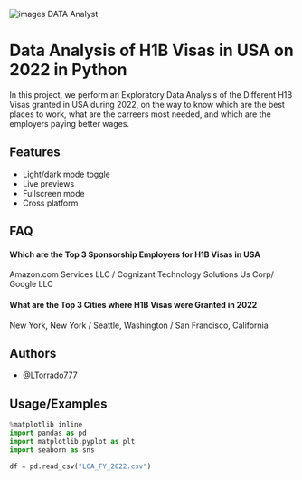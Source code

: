 ![images DATA Analyst](https://user-images.githubusercontent.com/129564426/233806053-d57039f1-41ca-435b-a1d7-c4b90d97390c.jpg)


# Data Analysis of H1B Visas in USA on 2022 in Python

In this project, we perform an Exploratory Data Analysis of the Different H1B Visas granted in USA during 2022, on the way to know which are the best places to work, what are the carreers most needed, and which are the employers paying better wages.


## Features

- Light/dark mode toggle
- Live previews
- Fullscreen mode
- Cross platform


## FAQ

#### Which are the Top 3 Sponsorship Employers for  H1B Visas in USA

Amazon.com Services LLC	/ Cognizant Technology Solutions Us Corp/ Google LLC

#### What are the Top 3 Cities where H1B Visas were Granted in 2022

New York, New York	/ Seattle, Washington / San Francisco, California


## Authors

- [@LTorrado777](https://www.github.com/LTorrado777)


## Usage/Examples

```python
%matplotlib inline
import pandas as pd
import matplotlib.pyplot as plt
import seaborn as sns

df = pd.read_csv("LCA_FY_2022.csv")
